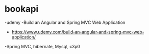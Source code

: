 # bookapi



-udemy
-Build an Angular and Spring MVC Web Application
- https://www.udemy.com/build-an-angular-and-spring-mvc-web-application/

-Spring MVC, hibernate, Mysql, c3p0
